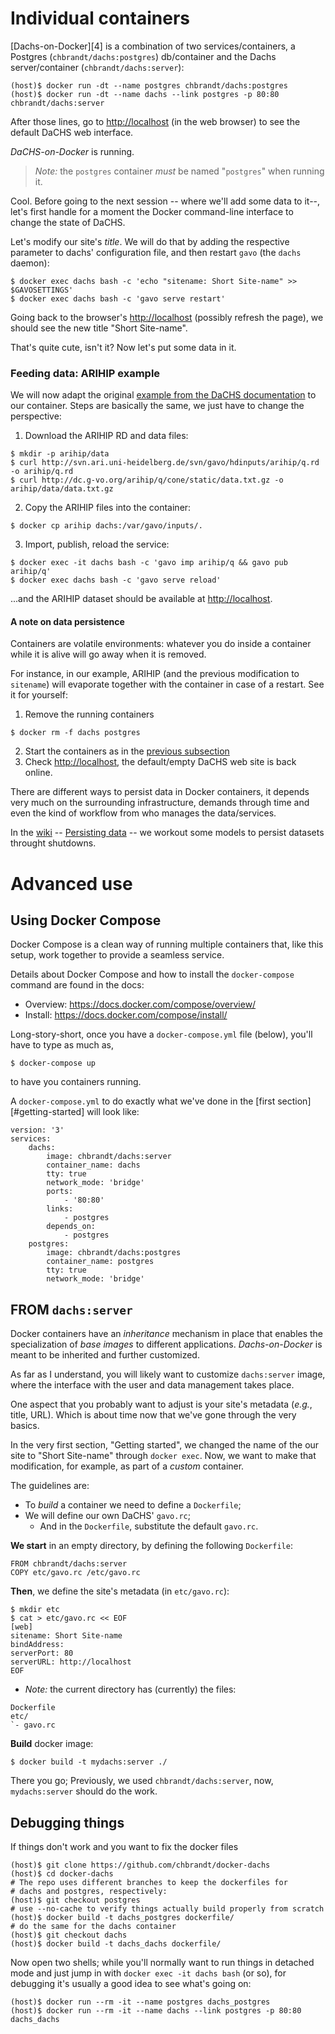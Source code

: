 # Individual containers

[Dachs-on-Docker][4] is a combination of two services/containers, a Postgres
(`chbrandt/dachs:postgres`) db/container and the Dachs server/container
(`chbrandt/dachs:server`):
```
(host)$ docker run -dt --name postgres chbrandt/dachs:postgres
(host)$ docker run -dt --name dachs --link postgres -p 80:80 chbrandt/dachs:server
```
After those lines, go to <http://localhost> (in the web browser) to see the
default DaCHS web interface.

_DaCHS-on-Docker_ is running.

> *Note:* the `postgres` container _must_ be named "`postgres`" when running it.

Cool.
Before going to the next session -- where we'll add some data to it--, let's first
handle for a moment the Docker command-line interface to change the state of DaCHS.

Let's modify our site's _title_.
We will do that by adding the respective parameter to dachs' configuration file, and
then restart `gavo` (the `dachs` daemon):
```
$ docker exec dachs bash -c 'echo "sitename: Short Site-name" >> $GAVOSETTINGS'
$ docker exec dachs bash -c 'gavo serve restart'
```

Going back to the browser's <http://localhost> (possibly refresh the page),
we should see the new title "Short Site-name".

That's quite cute, isn't it? Now let's put some data in it.


### Feeding data: ARIHIP example

We will now adapt the original [example from the DaCHS documentation][example]
to our container.
Steps are basically the same, we just have to change the perspective:

[example]: http://docs.g-vo.org/DaCHS/tutorial.html#building-a-catalog-service

1. Download the ARIHIP RD and data files:
  ```
  $ mkdir -p arihip/data
  $ curl http://svn.ari.uni-heidelberg.de/svn/gavo/hdinputs/arihip/q.rd -o arihip/q.rd
  $ curl http://dc.g-vo.org/arihip/q/cone/static/data.txt.gz -o arihip/data/data.txt.gz
  ```
2. Copy the ARIHIP files into the container:
  ```
  $ docker cp arihip dachs:/var/gavo/inputs/.
  ```
3. Import, publish, reload the service:
  ```
  $ docker exec -it dachs bash -c 'gavo imp arihip/q && gavo pub arihip/q'
  $ docker exec dachs bash -c 'gavo serve reload'
  ```

...and the ARIHIP dataset should be available at <http://localhost>.


#### A note on data persistence

Containers are volatile environments: whatever you do inside a container while
it is alive will go away when it is removed.

For instance, in our example, ARIHIP (and the previous modification to `sitename`)
will evaporate together with the container in case of a restart.
See it for yourself:

1. Remove the running containers
  ```
  $ docker rm -f dachs postgres
  ```
2. Start the containers as in the [previous subsection](#getting-started)
3. Check <http://localhost>, the default/empty DaCHS web site is back online.

There are different ways to persist data in Docker containers, it depends
very much on the surrounding infrastructure, demands through time and even
the kind of workflow from who manages the data/services.

In the [wiki] -- [Persisting data] -- we workout some models to persist
datasets throught shutdowns.

[wiki]: https://github.com/chbrandt/docker-dachs/wiki
[persisting data]: https://github.com/chbrandt/docker-dachs/wiki/Persisting-data

[5]: https://docs.docker.com/


# Advanced use

## Using Docker Compose

Docker Compose is a clean way of running multiple containers that, like this setup,
work together to provide a seamless service.

Details about Docker Compose and how to install the `docker-compose` command
are found in the docs:
* Overview: <https://docs.docker.com/compose/overview/>
* Install: <https://docs.docker.com/compose/install/>

Long-story-short, once you have a `docker-compose.yml` file (below), you'll
have to type as much as,
```
$ docker-compose up
```
to have you containers running.

A `docker-compose.yml` to do exactly what we've done in the [first section][#getting-started]
will look like:
```
version: '3'
services:
    dachs:
        image: chbrandt/dachs:server
        container_name: dachs
        tty: true
        network_mode: 'bridge'
        ports:
            - '80:80'
        links:
            - postgres
        depends_on:
            - postgres
    postgres:
        image: chbrandt/dachs:postgres
        container_name: postgres
        tty: true
        network_mode: 'bridge'
```

## FROM `dachs:server`

Docker containers have an _inheritance_ mechanism in place that enables the
specialization of _base images_ to different applications.
_Dachs-on-Docker_ is meant to be inherited and further customized.

As far as I understand, you will likely want to customize `dachs:server` image,
where the interface with the user and data management takes place.

One aspect that you probably want to adjust is your site's metadata (_e.g._,
title, URL).
Which is about time now that we've gone through the very basics.

In the very first section, "Getting started", we changed the name of the our
site to "Short Site-name" through `docker exec`.
Now, we want to make that modification, for example, as part of a _custom_
container.

The guidelines are:
* To _build_ a container we need to define a `Dockerfile`;
* We will define our own DaCHS' `gavo.rc`;
  * And in the `Dockerfile`, substitute the default `gavo.rc`.

**We start** in an empty directory, by defining the following `Dockerfile`:
```
FROM chbrandt/dachs:server
COPY etc/gavo.rc /etc/gavo.rc
```

**Then**, we define the site's metadata (in `etc/gavo.rc`):
```
$ mkdir etc
$ cat > etc/gavo.rc << EOF
[web]
sitename: Short Site-name
bindAddress:
serverPort: 80
serverURL: http://localhost
EOF
```

* *Note:* the current directory has (currently) the files:
```
Dockerfile
etc/
`- gavo.rc
```

**Build** docker image:
```
$ docker build -t mydachs:server ./
```

There you go; Previously, we used `chbrandt/dachs:server`, now, `mydachs:server`
should do the work.


## Debugging things

If things don't work and you want to fix the docker files

```
(host)$ git clone https://github.com/chbrandt/docker-dachs
(host)$ cd docker-dachs
# The repo uses different branches to keep the dockerfiles for
# dachs and postgres, respectively:
(host)$ git checkout postgres
# use --no-cache to verify things actually build properly from scratch
(host)$ docker build -t dachs_postgres dockerfile/
# do the same for the dachs container
(host)$ git checkout dachs
(host)$ docker build -t dachs_dachs dockerfile/
```

Now open two shells; while you'll normally want to run things in detached mode
and just jump in with `docker exec -it dachs bash` (or so), for debugging
it's usually a good idea to see what's going on:

```
(host)$ docker run --rm -it --name postgres dachs_postgres
(host)$ docker run --rm -it --name dachs --link postgres -p 80:80 dachs_dachs
```
